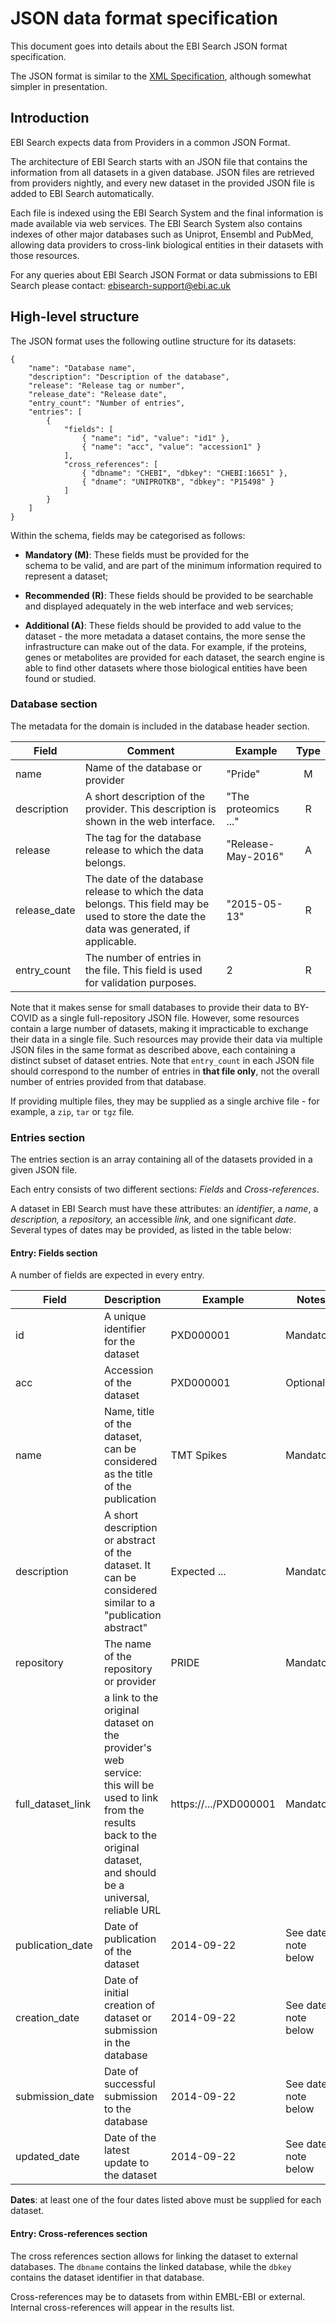 # JSON data format specification

This document goes into details about the EBI Search JSON format
specification.

The JSON format is similar to the [XML Specification](XML_specification.md),
although somewhat simpler in presentation.


## Introduction

EBI Search expects data from Providers in a common JSON Format.

The architecture of EBI Search starts with an JSON file that 
contains the information from all datasets in a given database. 
JSON files are retrieved from providers nightly, and every 
new dataset in the provided JSON file is added to EBI Search 
automatically.

Each file is indexed using the EBI Search System and the final 
information is made available via web services. The EBI Search 
System also contains indexes of other major databases such as 
Uniprot, Ensembl and PubMed, allowing data providers to cross-link 
biological entities in their datasets with those resources.

For any queries about EBI Search JSON Format or data submissions 
to EBI Search please contact: ebisearch-support@ebi.ac.uk


## High-level structure

The JSON format uses the following outline structure for its
datasets:

```
{
    "name": "Database name",
    "description": "Description of the database",
    "release": "Release tag or number",
    "release_date": "Release date",
    "entry_count": "Number of entries",
    "entries": [
        {
            "fields": [
                { "name": "id", "value": "id1" },
                { "name": "acc", "value": "accession1" }
            ],
            "cross_references": [
                { "dbname": "CHEBI", "dbkey": "CHEBI:16651" },
                { "dname": "UNIPROTKB", "dbkey": "P15498" }
            ]
        }
    ]
}
```

Within the schema, fields may be categorised as follows:

- **Mandatory (M)**: These fields must be provided for the  
schema to be valid, and are part of the minimum information required
to represent a dataset;

- **Recommended (R)**: These fields should be provided to be searchable 
and displayed adequately in the web interface and web services;

- **Additional (A)**: These fields should be provided to add value to 
the dataset - the more metadata a dataset contains, the more sense 
the infrastructure can make out of the data. For example, if the 
proteins, genes or metabolites are provided for each dataset,
the search engine is able to find other datasets where those 
biological entities have been found or studied.


### Database section

The metadata for the domain is included in the database header section.

| Field     | Comment | Example | Type |
|-----------|---------|---------| :---: |
| name      | Name of the database or provider | "Pride" | M |
| description | A short description of the provider. This description is shown in the web interface. | "The proteomics ..." | R |
| release | The tag for the database release to which the data belongs. | "Release-May-2016" | A |
| release\_date | The date of the database release to which the data belongs. This field may be used to store the date the data was generated, if applicable. | "2015-05-13" | R |
| entry\_count | The number of entries in the file. This field is used for validation purposes. | 2 | R |

Note that it makes sense for small databases to provide their data to BY-COVID as a single full-repository JSON file. However, some resources contain a large number of datasets, making it impracticable to exchange their data in a single file. Such resources may provide their data via multiple JSON files in the same format as described above, each containing a distinct subset of dataset entries. Note that `entry_count` in each JSON file should correspond to the number of entries in **that file only**, not the overall number of entries provided from that database.

If providing multiple files, they may be supplied as a single archive file - for
example, a `zip`, `tar` or `tgz` file.


### Entries section

The entries section is an array containing all of the datasets provided in a 
given JSON file.

Each entry consists of two different sections: *Fields* and *Cross-references*.

A dataset in EBI Search must have these attributes: an *identifier*, a *name*, a *description,* a *repository,* an accessible *link,* and one significant *date*. Several types of dates may be provided, as listed in the table below:


#### Entry: Fields section

A number of fields are expected in every entry.

| Field | Description | Example | Notes |
| ----- | ----------- | ------- | ----- |
| id    | A unique identifier for the dataset | PXD000001 | Mandatory |
| acc   | Accession of the dataset | PXD000001 | Optional |
| name  | Name, title of the dataset, can be considered as the title of the publication | TMT Spikes | Mandatory |
| description | A short description or abstract of the dataset. It can be considered similar to a "publication abstract" | Expected ... | Mandatory |
| repository | The name of the repository or provider | PRIDE | Mandatory |
| full_dataset_link | a link to the original dataset on the provider's web service: this will be used to link from the results back to the original dataset, and should be a universal, reliable URL | https://.../PXD000001 | Mandatory |
| publication_date | Date of publication of the dataset | 2014-09-22 | See date note below |
| creation_date | Date of initial creation of dataset or submission in the database | 2014-09-22 | See date note below |
| submission_date | Date of successful submission to the database | 2014-09-22 | See date note below |
| updated_date | Date of the latest update to the dataset | 2014-09-22 | See date note below |

**Dates**: at least one of the four dates listed above must be supplied for each
dataset.


#### Entry: Cross-references section

The cross references section allows for linking the dataset 
to external databases. The `dbname` contains the linked database,
while the `dbkey` contains the dataset identifier in that database.

Cross-references may be to datasets from within EMBL-EBI or external.
Internal cross-references will appear in the results list.